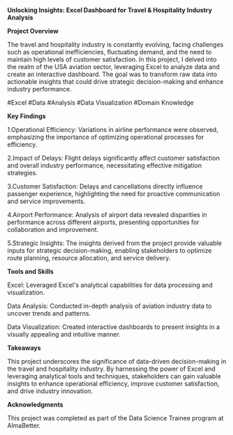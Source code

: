 **Unlocking Insights: Excel Dashboard for Travel & Hospitality Industry Analysis**

**Project Overview**

The travel and hospitality industry is constantly evolving, facing challenges such as operational inefficiencies, fluctuating demand, and the need to maintain high levels of customer satisfaction. In this project, I delved into the realm of the USA aviation sector, leveraging Excel to analyze data and create an interactive dashboard. The goal was to transform raw data into actionable insights that could drive strategic decision-making and enhance industry performance.

#Excel #Data #Analysis #Data Visualization #Domain Knowledge

**Key Findings**

1.Operational Efficiency: Variations in airline performance were observed, emphasizing the importance of optimizing operational processes for efficiency.


2.Impact of Delays: Flight delays significantly affect customer satisfaction and overall industry performance, necessitating effective mitigation strategies.


3.Customer Satisfaction: Delays and cancellations directly influence passenger experience, highlighting the need for proactive communication and service improvements.


4.Airport Performance: Analysis of airport data revealed disparities in performance across different airports, presenting opportunities for collaboration and improvement.


5.Strategic Insights: The insights derived from the project provide valuable inputs for strategic decision-making, enabling stakeholders to optimize route planning, resource allocation, and service delivery.


**Tools and Skills**

Excel: Leveraged Excel's analytical capabilities for data processing and visualization.

Data Analysis: Conducted in-depth analysis of aviation industry data to uncover trends and patterns.

Data Visualization: Created interactive dashboards to present insights in a visually appealing and intuitive manner.


**Takeaways**

This project underscores the significance of data-driven decision-making in the travel and hospitality industry. By harnessing the power of Excel and leveraging analytical tools and techniques, stakeholders can gain valuable insights to enhance operational efficiency, improve customer satisfaction, and drive industry innovation.

**Acknowledgments**

This project was completed as part of the Data Science Trainee program at AlmaBetter.

